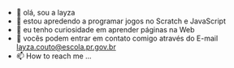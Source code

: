 - 👋 olá, sou a layza
- 👀 estou apredendo a programar jogos no Scratch e JavaScript
- 🌱 eu tenho curiosidade em aprender páginas na Web
- 💞️ vocês podem entrar em contato comigo através do E-mail layza.couto@escola.pr.gov.br
- 📫 How to reach me ...

<!---
layzinhaaa/layzinhaaa is a ✨ special ✨ repository because its `README.md` (this file) appears on your GitHub profile.
You can click the Preview link to take a look at your changes.
--->
